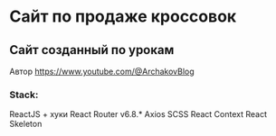 # Сайт по продаже кроссовок


## Сайт созданный по урокам

Автор  https://www.youtube.com/@ArchakovBlog

### Stack:

ReactJS + хуки
React Router v6.8.*
Axios
SCSS
React Context
React Skeleton